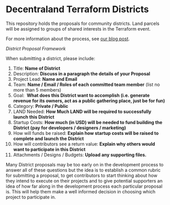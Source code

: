 # Decentraland Terraform Districts

This repository holds the proposals for community districts. Land parcels will be assigned to groups of shared interests in the Terraform event.

For more information about the process, see [our blog post](https://medium.com/p/acb777025218).

_District Proposal Framework_

When submitting a district, please include:

1. Title:  **Name of District**
2. Description: **Discuss in a paragraph the details of your Proposal**
3. Project Lead: **Name and Email**
4. Team: **Name / Email / Roles of each committed team member**
(list no more than 5 members)
5. Goal:  **What does this District want to accomplish (i.e. generate revenue for its owners, act as a public gathering place, just be for fun)** 
6. Category: **Private / Public** 
7. LAND Needed: **How Much LAND will be required to successfully launch this District**
8. Startup Costs: **How much (in USD) will be needed to fund building the District (pay for developers / designers / marketing)**
9. How will funds be raised: **Explain how startup costs will be raised to complete and launch the District**
10. How will contributors see a return value: **Explain why others would want to participate in this District**
11. Attachments / Designs / Budgets: **Upload any supporting files.**

Many District proposals may be too early on in the development process to answer all of these questions but the idea is to establish a common rubric for submitting a proposal, to get contributors to start thinking about how they intend to execute on their projects and to give potential supporters an idea of how far along in the development process each particular proposal is. This will help them make a well informed decision in choosing which project to participate in.
